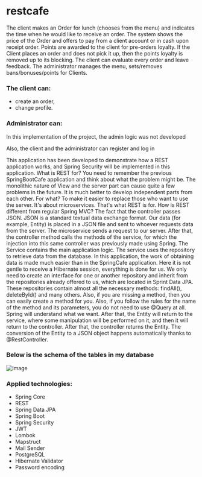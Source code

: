 # restcafe
The client makes an Order for lunch (chooses from the menu) and indicates the time
when he would like to receive an order. The system shows the price of the Order and
offers to pay from a client account or in cash upon receipt
order. Points are awarded to the client for pre-orders
loyalty. If the Client places an order and does not pick it up, then the points
loyalty is removed up to its blocking. The client can evaluate
every order and leave feedback. The administrator manages the menu,
sets/removes bans/bonuses/points for Clients.

### The client can:
+ create an order,
+ change profile.

### Administrator can:
In this implementation of the project, the admin logic was not developed

Also, the client and the administrator can register and log in

This application has been developed to demonstrate how a REST application works, and Spring Security will be implemented in this application.
What is REST for?
You need to remember the previous SpringBootCafe application and think about what the problem might be.
The monolithic nature of View and the server part can cause quite a few problems in the future. It is much better to develop independent parts from each other. For what? To make it easier to replace those who want to use the server. It's about microservices. That's what REST is for. How is REST different from regular Spring MVC? The fact that the controller passes JSON. JSON is a standard textual data exchange format. Our data (for example, Entity) is placed in a JSON file and sent to whoever requests data from the server.
The microservice sends a request to our server.
After that, the controller method calls the methods of the service, for which the injection into this same controller was previously made using Spring. The Service contains the main application logic. The service uses the repository to retrieve data from the database. In this application, the work of obtaining data is made much easier than in the SpringCafe application. Here it is not gentle to receive a Hibernate session, everything is done for us. We only need to create an interface for one or another repository and inherit from the repositories already offered to us, which are located in Sprint Data JPA. These repositories contain almost all the necessary methods: findAll(), deleteById() and many others. Also, if you are missing a method, then you can easily create a method for you. Also, if you follow the rules for the name of the method and its parameters, you do not need to use @Query at all. Spring will understand what we want. 
After that, the Entity will return to the service, where some manipulation will be performed on it, and then it will return to the controller.
After that, the controller returns the Entity. The conversion of the Entity to a JSON object happens automatically thanks to @RestController.

### Below is the schema of the tables in my database

![image](https://user-images.githubusercontent.com/51529773/190674084-5b537bbf-0408-4c50-baaf-e439689c399a.png)

### Applied technologies:
+ Spring Core
+ REST
+ Spring Data JPA
+ Spring Boot
+ Spring Security
+ JWT 
+ Lombok
+ Mapstruct
+ Mail Sender
+ PostgreSQL
+ Hibernate Validator
+ Password encoding
